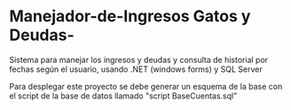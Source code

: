 # Manejador-de-Ingresos Gatos y Deudas-
Sistema para manejar los ingresos y deudas y consulta de historial por fechas según el usuario, usando .NET (windows forms) y SQL Server 

Para desplegar este proyecto se debe generar un esquema de la base con el script de la base de datos llamado "script BaseCuentas.sql"

